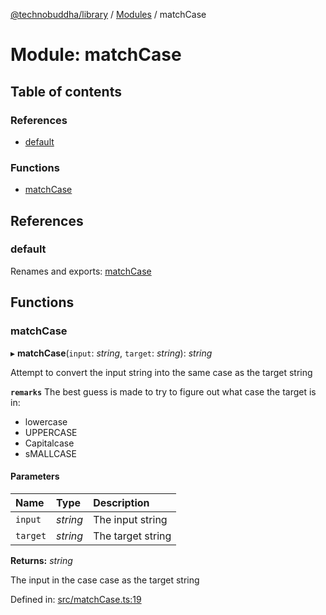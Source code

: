 [@technobuddha/library](../../README.md) / [Modules](../Modules.md) / matchCase

# Module: matchCase

## Table of contents

### References

- [default](matchcase.md#default)

### Functions

- [matchCase](matchcase.md#matchcase)

## References

### default

Renames and exports: [matchCase](matchcase.md#matchcase)

## Functions

### matchCase

▸ **matchCase**(`input`: *string*, `target`: *string*): *string*

Attempt to convert the input string into the same case as the target string

**`remarks`** The best guess is made to try to figure out what case the target is in:
 * lowercase
 * UPPERCASE
 * Capitalcase
 * sMALLCASE

#### Parameters

| Name | Type | Description |
| :------ | :------ | :------ |
| `input` | *string* | The input string |
| `target` | *string* | The target string |

**Returns:** *string*

The input in the case case as the target string

Defined in: [src/matchCase.ts:19](https://github.com/technobuddha/hill.software/blob/65b5e5d/packages/library/src/matchCase.ts#L19)
